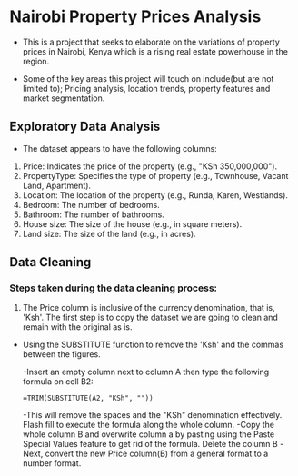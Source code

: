 # Nairobi Property Prices Analysis

- This is a project that seeks to elaborate on the variations of property prices in Nairobi, Kenya which is a rising real estate powerhouse in the region.

- Some of the key areas this project will touch on include(but are not limited to); Pricing analysis, location trends, property features and market segmentation.

## Exploratory Data Analysis

- The dataset appears to have the following columns:

1. Price: Indicates the price of the property (e.g., "KSh 350,000,000").
2. PropertyType: Specifies the type of property (e.g., Townhouse, Vacant Land, Apartment).
3. Location: The location of the property (e.g., Runda, Karen, Westlands).
4. Bedroom: The number of bedrooms.
5. Bathroom: The number of bathrooms.
6. House size: The size of the house (e.g., in square meters).
7. Land size: The size of the land (e.g., in acres).

## Data Cleaning
 ### Steps taken during the data cleaning process:
   1. The Price column is inclusive of the currency denomination, that is, 'Ksh'. The first step is to copy the dataset we are going to clean and remain with the original as is. 
   - Using the SUBSTITUTE function to remove the 'Ksh' and the commas between the figures.
     
     -Insert an empty column next to column A then type the following formula on cell B2:
     ```excel
     =TRIM(SUBSTITUTE(A2, "KSh", ""))
     ```

     -This will remove the spaces and the "KSh" denomination effectively. Flash fill to execute the formula along the whole column.
     -Copy the whole column B and overwrite column a by pasting using the Paste Special Values feature to get rid of the formula. Delete the column B
     -Next, convert the new Price column(B) from a general format to a number format.

